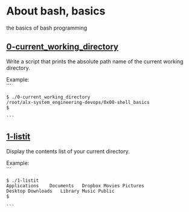 # About bash, basics
the basics of bash programming

## [0-current_working_directory](0-current_working_directory "Working directory")
Write a script that prints the absolute path name of the current working directory.

Example:  
	```  
  
	$ ./0-current_working_directory  
	/root/alx-system_engineering-devops/0x00-shell_basics  
	$
  
	```
## [1-listit](1-listit "List the content of this repository")
Display the contents list of your current directory.

Example:  
	```  
  
	$ ./1-listit  
	Applications    Documents   Dropbox Movies Pictures  
	Desktop Downloads   Library Music Public  
	$
  
	```
